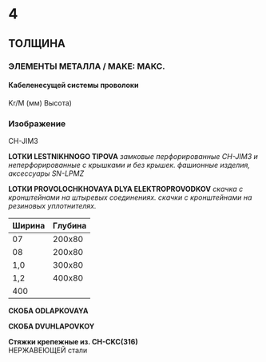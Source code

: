 # 4

## ТОЛЩИНА

### ЭЛЕМЕНТЫ МЕТАЛЛА / MAKE: MAKC.

#### Кабеленесущей системы проволоки  
Kr/M (мм) Высота)

### Изображение  
CH-JIM3  

**LOTKИ LESTNIKHNOGO TIPOVA**
*замковые перфорированные CH-JIM3 и неперфорированные с крышками и без крышек.* 
*фашионные изделия, аксессуары SN-LPMZ*

**LOTKИ PROVOLOCHKHOVAYA DLYA ELEKTROPROVODKOV**
*скачка с кронштейнами на штыревых соединениях.*
*скачки с кронштейнами на резиновых уплотнителях.*

| Ширина | Глубина |
|---------|----------|
07      | 200x80   |
08      | 200x80   |
1,0     | 300x80   |
1,2     | 400x80   |
400     |          |

**СКОБА ODLAPKOVAYA**

**СКОБА DVUHLAPOVKOY**

**Стяжки крепежные из. CH-CKC(316)**  
НЕРЖАВЕЮЩЕЙ стали  